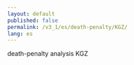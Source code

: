 ```yaml
---
layout: default
published: false
permalink: /v3_1/es/death-penalty/KGZ/
lang: es
---
```


death-penalty analysis KGZ
